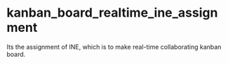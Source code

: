 # kanban_board_realtime_ine_assignment
Its the assignment of INE, which is to make real-time collaborating kanban board.
